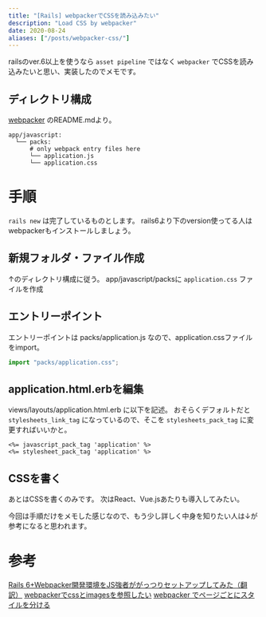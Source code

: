 ```yaml
---
title: "[Rails] webpackerでCSSを読み込みたい"
description: "Load CSS by webpacker"
date: 2020-08-24
aliases: ["/posts/webpacker-css/"]
---
```


railsのver.6以上を使うなら `asset pipeline` ではなく `webpacker` でCSSを読み込みたいと思い、実装したのでメモです。
<!--more-->

## ディレクトリ構成
[webpacker](https://github.com/rails/webpacker) のREADME.mdより。

```
app/javascript:
  └── packs:
      # only webpack entry files here
      └── application.js
      └── application.css
```

# 手順
`rails new` は完了しているものとします。
rails6より下のversion使ってる人はwebpackerもインストールしましょう。

## 新規フォルダ・ファイル作成
↑のディレクトリ構成に従う。
app/javascript/packsに `application.css` ファイルを作成

## エントリーポイント
エントリーポイントは packs/application.js なので、application.cssファイルをimport。

```packs/application.js
import "packs/application.css";
```


## application.html.erbを編集
views/layouts/application.html.erb に以下を記述。
おそらくデフォルトだと `stylesheets_link_tag` になっているので、そこを `stylesheets_pack_tag` に変更すればいいかと。

```erb
<%= javascript_pack_tag 'application' %>
<%= stylesheet_pack_tag 'application' %>
```

## CSSを書く
あとはCSSを書くのみです。
次はReact、Vue.jsあたりも導入してみたい。

今回は手順だけをメモした感じなので、もう少し詳しく中身を知りたい人は↓が参考になると思われます。

# 参考
[Rails 6+Webpacker開発環境をJS強者ががっつりセットアップしてみた（翻訳）](https://techracho.bpsinc.jp/hachi8833/2019_11_28/83678)
[webpackerでcssとimagesを参照したい](https://qiita.com/msy-naka/items/dba5e880c501ca0d5d92)
[webpacker でページごとにスタイルを分ける](https://cloudpack.media/51718)
